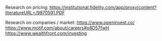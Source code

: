 
Research on pricing:
https://institutional.fidelity.com/app/proxy/content?literatureURL=/9870591.PDF

Research on companies / market:
https://www.openinvest.co/
https://www.motif.com/about/careers#o8D57fwH
https://www.wealthfront.com/investing

